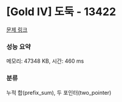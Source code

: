 # [Gold IV] 도둑 - 13422 

[문제 링크](https://www.acmicpc.net/problem/13422) 

### 성능 요약

메모리: 47348 KB, 시간: 460 ms

### 분류

누적 합(prefix_sum), 두 포인터(two_pointer)

